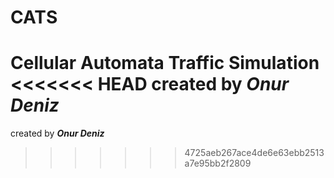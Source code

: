 # CATS
Cellular Automata  Traffic Simulation <br>
<<<<<<< HEAD
created by ***Onur Deniz***
=======
created by ***Onur Deniz***
>>>>>>> 4725aeb267ace4de6e63ebb2513a7e95bb2f2809

